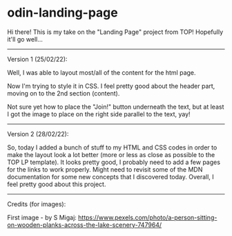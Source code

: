 # odin-landing-page

Hi there! This is my take on the "Landing Page" project from TOP! Hopefully it'll go well...

---

Version 1 (25/02/22):

Well, I was able to layout most/all of the content for the html page.

Now I'm trying to style it in CSS. I feel pretty good about the header part, moving on to the 2nd section (content).

Not sure yet how to place the "Join!" button underneath the text, but at least I got the image to place on the right side parallel to the text, yay!

---

Version 2 (28/02/22):

So, today I added a bunch of stuff to my HTML and CSS codes in order to make the layout look a lot better (more or less as close as possible to the TOP LP template). It looks pretty good, I probably need to add a few pages for the links to work properly. Might need to revisit some of the MDN documentation for some new concepts that I discovered today. Overall, I feel pretty good about this project.

---

Credits (for images):

First image - by S Migaj:
https://www.pexels.com/photo/a-person-sitting-on-wooden-planks-across-the-lake-scenery-747964/
